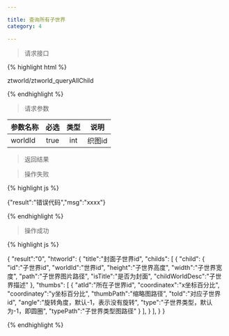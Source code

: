 ```yaml
---

title: 查询所有子世界
category: 4

---
```


> 请求接口

{% highlight html %}

ztworld/ztworld_queryAllChild

{% endhighlight %}

> 请求参数

|参数名称			|必选		|类型		|说明									
|-------------------|:---------:|:---------:|--------------------------------------------
|worldId			|true		|int		|织图id		


> 返回结果

> 操作失败

{% highlight js %}

{"result":"错误代码","msg":"xxxx"}

{% endhighlight %}

> 操作成功

{% highlight js %}

{
	"result":"0", 
	"htworld":
	{
		"title":"封面子世界id",
		"childs":
		[
			{
				"child":
				{
					"id":"子世界id",
					"worldId":"世界id",
					"height":"子世界高度",
					"width":"子世界宽度",
					"path":"子世界图片路径",
					"isTitle":"是否为封面",
					"childWorldDesc":"子世界描述"
				},
				"thumbs":
				[
					{
						"atId":"所在子世界id",
						"coordinatex":"x坐标百分比",
						"coordinatey":"y坐标百分比",
						"thumbPath":"缩略图路径",
						"toId":"对应子世界id",
						"angle":"旋转角度，默认-1，表示没有旋转",
						"type":"子世界类型，默认为-1，即圆圈",
						"typePath":"子世界类型图路径"
					}
				],
			}
		],
	}
}

{% endhighlight %}
